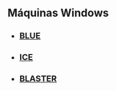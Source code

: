 ## Máquinas Windows

- ### [BLUE](Blue/Blue.md)

- ### [ICE](Ice/Ice.md)

- ### [BLASTER](Windows/Blaster/Blaster.md)